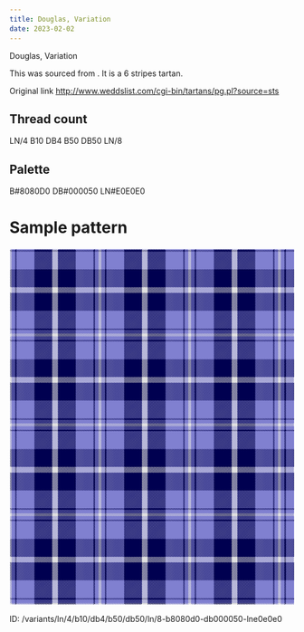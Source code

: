 ```yaml
---
title: Douglas, Variation
date: 2023-02-02
---
```

Douglas, Variation

This was sourced from <no value>.  It is a 6 stripes tartan.

Original link http://www.weddslist.com/cgi-bin/tartans/pg.pl?source=sts

## Thread count
LN/4 B10 DB4 B50 DB50 LN/8

## Palette
B#8080D0 DB#000050 LN#E0E0E0

# Sample pattern

![Tartan detail](tartan.png "LN/4 B10 DB4 B50 DB50 LN/8 tartan")

ID: /variants/ln/4/b10/db4/b50/db50/ln/8-b8080d0-db000050-lne0e0e0